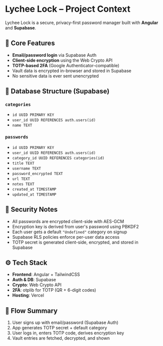 # Lychee Lock – Project Context

Lychee Lock is a secure, privacy-first password manager built with **Angular** and **Supabase**.

## 🔐 Core Features
- **Email/password login** via Supabase Auth
- **Client-side encryption** using the Web Crypto API
- **TOTP-based 2FA** (Google Authenticator-compatible)
- Vault data is encrypted in-browser and stored in Supabase
- No sensitive data is ever sent unencrypted

## 🧱 Database Structure (Supabase)

### `categories`
- `id UUID PRIMARY KEY`
- `user_id UUID REFERENCES auth.users(id)`
- `name TEXT`

### `passwords`
- `id UUID PRIMARY KEY`
- `user_id UUID REFERENCES auth.users(id)`
- `category_id UUID REFERENCES categories(id)`
- `title TEXT`
- `username TEXT`
- `password_encrypted TEXT`
- `url TEXT`
- `notes TEXT`
- `created_at TIMESTAMP`
- `updated_at TIMESTAMP`

## 🔐 Security Notes
- All passwords are encrypted client-side with AES-GCM
- Encryption key is derived from user's password using PBKDF2
- Each user gets a default `"Undefined"` category on signup
- Supabase RLS policies enforce per-user data access
- TOTP secret is generated client-side, encrypted, and stored in Supabase

## ⚙️ Tech Stack
- **Frontend**: Angular + TailwindCSS
- **Auth & DB**: Supabase
- **Crypto**: Web Crypto API
- **2FA**: otplib for TOTP (QR + 6-digit codes)
- **Hosting**: Vercel

## 🔄 Flow Summary
1. User signs up with email/password (Supabase Auth)
2. App generates TOTP secret + default category
3. User logs in, enters TOTP code, derives encryption key
4. Vault entries are fetched, decrypted, and shown